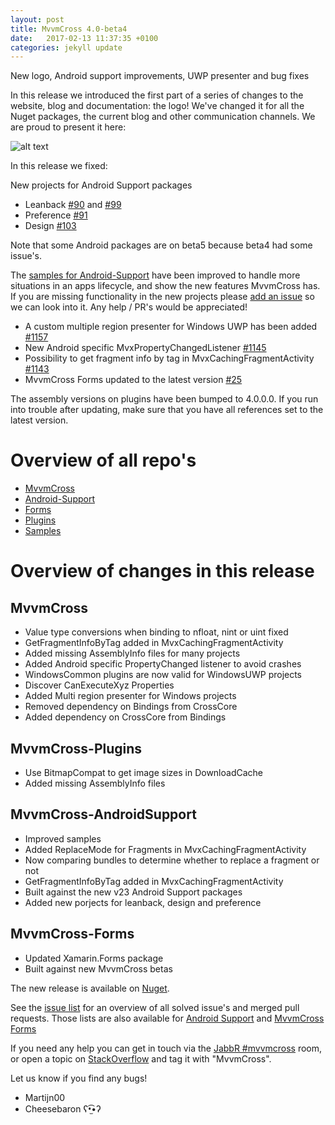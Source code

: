 ```yaml
---
layout: post
title: MvvmCross 4.0-beta4
date:   2017-02-13 11:37:35 +0100
categories: jekyll update
---
```


New logo, Android support improvements, UWP presenter and bug fixes

In this release we introduced the first part of a series of changes to the website, blog and documentation: the logo!
We've changed it for all the Nuget packages, the current blog and other communication channels. We are proud to present it here:

![alt text](http://i.imgur.com/BvdAtgT.png "New MvvmCross Logo")

In this release we fixed:

New projects for Android Support packages

- Leanback [#90](https://github.com/MvvmCross/MvvmCross-AndroidSupport/pull/90) and [#99](https://github.com/MvvmCross/MvvmCross-AndroidSupport/pull/99)
- Preference [#91](https://github.com/MvvmCross/MvvmCross-AndroidSupport/pull/91)
- Design [#103](https://github.com/MvvmCross/MvvmCross-AndroidSupport/pull/103)

Note that some Android packages are on beta5 because beta4 had some issue's.

The [samples for Android-Support](https://github.com/MvvmCross/MvvmCross-AndroidSupport/tree/master/Samples) have been improved to handle more situations in an apps lifecycle, and show the new features MvvmCross has.
If you are missing functionality in the new projects please [add an issue](https://github.com/MvvmCross/MvvmCross-AndroidSupport/issues/new) so we can look into it. Any help / PR's would be appreciated!

- A custom multiple region presenter for Windows UWP has been added [#1157](https://github.com/MvvmCross/MvvmCross/pull/1157)
- New Android specific MvxPropertyChangedListener [#1145](https://github.com/MvvmCross/MvvmCross/pull/1145)
- Possibility to get fragment info by tag in MvxCachingFragmentActivity [#1143](https://github.com/MvvmCross/MvvmCross/pull/1143)
- MvvmCross Forms updated to the latest version [#25](https://github.com/MvvmCross/MvvmCross-Forms/pull/25)

The assembly versions on plugins have been bumped to 4.0.0.0. If you run into trouble after updating, make sure that you have all references set to the latest version.

# Overview of all repo's

- [MvvmCross](https://github.com/MvvmCross/MvvmCross)
- [Android-Support](https://github.com/MvvmCross/MvvmCross-AndroidSupport)
- [Forms](https://github.com/MvvmCross/MvvmCross-Forms)
- [Plugins](https://github.com/MvvmCross/MvvmCross-Plugins)
- [Samples](https://github.com/MvvmCross/MvvmCross-Samples)

# Overview of changes in this release

## MvvmCross

- Value type conversions when binding to nfloat, nint or uint fixed
- GetFragmentInfoByTag added in MvxCachingFragmentActivity
- Added missing AssemblyInfo files for many projects
- Added Android specific PropertyChanged listener to avoid crashes
- WindowsCommon plugins are now valid for WindowsUWP projects
- Discover CanExecuteXyz Properties
- Added Multi region presenter for Windows projects
- Removed dependency on Bindings from CrossCore
- Added dependency on CrossCore from Bindings

## MvvmCross-Plugins

- Use BitmapCompat to get image sizes in DownloadCache
- Added missing AssemblyInfo files

## MvvmCross-AndroidSupport

- Improved samples
- Added ReplaceMode for Fragments in MvxCachingFragmentActivity
- Now comparing bundles to determine whether to replace a fragment or not
- GetFragmentInfoByTag added in MvxCachingFragmentActivity
- Built against the new v23 Android Support packages
- Added new porjects for leanback, design and preference

## MvvmCross-Forms

- Updated Xamarin.Forms package
- Built against new MvvmCross betas

The new release is available on [Nuget](https://www.nuget.org/packages?q=mvvmcross).

See the [issue list](https://github.com/MvvmCross/MvvmCross/issues?q=milestone%3A4.0.0+is%3Aclosed) for an overview of all solved issue's and merged pull requests.
Those lists are also available for [Android Support](https://github.com/MvvmCross/MvvmCross-AndroidSupport/issues?q=milestone%3A4.0.0+is%3Aclosed) and [MvvmCross Forms](https://github.com/MvvmCross/MvvmCross-Forms/issues?q=milestone%3A4.0.0+is%3Aclosed)

If you need any help you can get in touch via the [JabbR #mvvmcross](https://jabbr.net/#/rooms/mvvmcross) room, or open a topic on [StackOverflow](http://stackoverflow.com/questions/new/mvvmcross) and tag it with "MvvmCross".

Let us know if you find any bugs!

- Martijn00
- Cheesebaron ʕ•̫͡•ʔ
